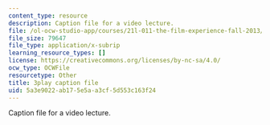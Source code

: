 ```yaml
---
content_type: resource
description: Caption file for a video lecture.
file: /ol-ocw-studio-app/courses/21l-011-the-film-experience-fall-2013/5a3e9022ab175e5aa3cf5d553c163f24_eO3RNUAFtDE.vtt
file_size: 79647
file_type: application/x-subrip
learning_resource_types: []
license: https://creativecommons.org/licenses/by-nc-sa/4.0/
ocw_type: OCWFile
resourcetype: Other
title: 3play caption file
uid: 5a3e9022-ab17-5e5a-a3cf-5d553c163f24
---
```

Caption file for a video lecture.